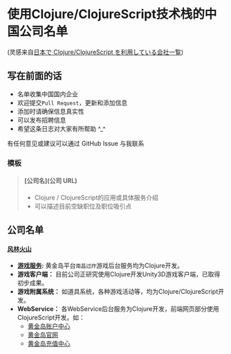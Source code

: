 # 使用Clojure/ClojureScript技术栈的中国公司名单

(灵感来自[日本で Clojure/ClojureScript を利用している会社一覧](https://github.com/athos/japanese-clojure-companies))

## 写在前面的话 
 
 - 名单收集中国国内企业
 - 欢迎提交`Pull Request`，更新和添加信息
 - 添加时请确保信息真实性
 - 可以发布招聘信息
 - 希望这条日志对大家有所帮助 ^_^
 
有任何意见或建议可以通过 GitHub Issue 与我联系

### 模板

> #### [公司名](公司 URL)
> 
> - Clojure / ClojureScript的应用或具体服务介绍
> - 可以描述目前空缺职位及职位吸引点

## 公司名单

#### [风林火山](http://www.80166.com)

* **[游戏服务](http://www.80166.com):** 黄金岛平台`南昌过炸`游戏后台服务均为Clojure开发。
* **游戏客户端：** 目前公司正研究使用Clojure开发Unity3D游戏客户端，已取得初步成果。
* **游戏附属系统：** 如道具系统，各种游戏活动等，均为Clojure/ClojureScript开发。
* **WebService：** 各WebService后台服务为Clojure开发，前端网页部分使用ClojureScript开发。如：
    * [黄金岛账户中心](https://account.80166.com)
    * [黄金岛官网](http://www.80166.com)
    * [黄金岛充值中心](http://pay.80166.com)
    
